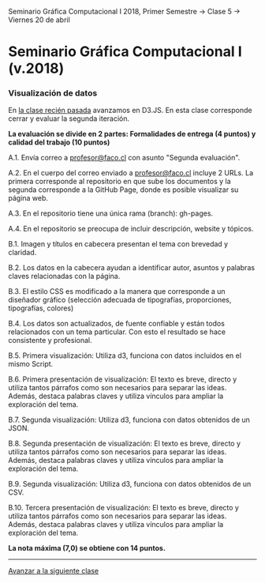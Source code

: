 Seminario Gráfica Computacional I 2018, Primer Semestre → Clase 5 → Viernes 20 de abril

# Seminario Gráfica Computacional I (v.2018)

### Visualización de datos

En [la clase recién pasada](https://github.com/profesorfaco/dgp502_4/) avanzamos en D3.JS. En esta clase corresponde cerrar y evaluar la segunda iteración.

**La evaluación se divide en 2 partes: Formalidades de entrega (4 puntos) y calidad del trabajo (10 puntos)** 

A.1. Envía correo a profesor@faco.cl con asunto "Segunda evaluación".

A.2. En el cuerpo del correo enviado a profesor@faco.cl incluye 2 URLs. La primera corresponde al repositorio en que sube los documentos y la segunda corresponde a la GitHub Page, donde es posible visualizar su página web. 

A.3. En el repositorio tiene una única rama (branch): gh-pages.

A.4. En el repositorio se preocupa de incluir descripción, website y tópicos.

B.1. Imagen y títulos en cabecera presentan el tema con brevedad y claridad. 

B.2. Los datos en la cabecera ayudan a identificar autor, asuntos y palabras claves relacionadas con la página. 

B.3. El estilo CSS es modificado a la manera que corresponde a un diseñador gráfico (selección adecuada de tipografías, proporciones, tipografías, colores)

B.4. Los datos son actualizados, de fuente confiable y están todos relacionados con un tema particular. Con esto el resultado se hace consistente y profesional.

B.5. Primera visualización: Utiliza d3, funciona con datos incluidos en el mismo Script. 

B.6. Primera presentación de visualización: El texto es breve, directo y utiliza tantos párrafos como son necesarios para separar las ideas. Además, destaca palabras claves y utiliza vínculos para ampliar la exploración del tema.

B.7. Segunda visualización: Utiliza d3, funciona con datos obtenidos de un JSON.

B.8. Segunda presentación de visualización: El texto es breve, directo y utiliza tantos párrafos como son necesarios para separar las ideas. Además, destaca palabras claves y utiliza vínculos para ampliar la exploración del tema.

B.9. Segunda visualización: Utiliza d3, funciona con datos obtenidos de un CSV.

B.10. Tercera presentación de visualización: El texto es breve, directo y utiliza tantos párrafos como son necesarios para separar las ideas. Además, destaca palabras claves y utiliza vínculos para ampliar la exploración del tema.

**La nota máxima (7,0) se obtiene con 14 puntos.**

- - - - 

[Avanzar a la siguiente clase](https://github.com/profesorfaco/dgp502_6/)
